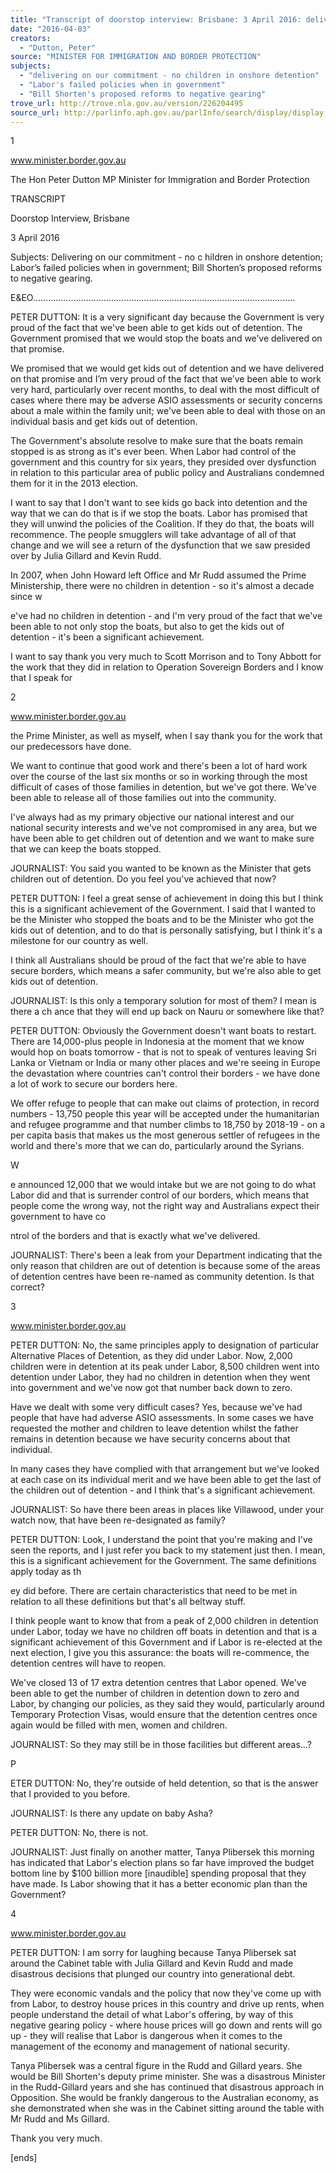 ```yaml
---
title: "Transcript of doorstop interview: Brisbane: 3 April 2016: delivering on our commitment - no children in onshore detention; Labor's failed policies when in government; Bill Shorten's proposed reforms to negative gearing"
date: "2016-04-03"
creators:
  - "Dutton, Peter"
source: "MINISTER FOR IMMIGRATION AND BORDER PROTECTION"
subjects:
  - "delivering on our commitment - no children in onshore detention"
  - "Labor's failed policies when in government"
  - "Bill Shorten's proposed reforms to negative gearing"
trove_url: http://trove.nla.gov.au/version/226204495
source_url: http://parlinfo.aph.gov.au/parlInfo/search/display/display.w3p;query=Id%3A%22media/pressrel/4476826%22
---
```


 1 

 www.minister.border.gov.au 

 

 

 The Hon Peter Dutton MP  Minister for Immigration and Border Protection   

 TRANSCRIPT   

 Doorstop Interview, Brisbane    

 3 April 2016 

 

 

 Subjects: Delivering on our commitment - no c hildren in onshore detention;  Labor’s failed policies when in government; Bill Shorten’s proposed reforms  to negative gearing.   

 E&EO…………………………………………………………………………………………..   

 PETER DUTTON: It is a very significant day because the Government is very proud  of the fact that we've been able to get kids out of detention. The Government  promised that we would stop the boats and we’ve delivered on that promise.    

 We promised that we would get kids out of detention and we have delivered on that  promise and I’m very proud of the fact that we’ve been able to work very hard,  particularly over recent months, to deal with the most difficult of cases where there  may be adverse ASIO assessments or security concerns about a male within the  family unit; we've been able to deal with those on an individual basis and get kids out  of detention.    

 The Government's absolute resolve to make sure that the boats remain stopped is  as strong as it's ever been. When Labor had control of the government and this  country for six years, they presided over dysfunction in relation to this particular area  of public policy and Australians condemned them for it in the 2013 election.    

 I want to say that I don't want to see kids go back into detention and the way that we  can do that is if we stop the boats. Labor has promised that they will unwind the  policies of the Coalition. If they do that, the boats will recommence. The people  smugglers will take advantage of all of that change and we will see a return of the  dysfunction that we saw presided over by Julia Gillard and Kevin Rudd.    

 In 2007, when John Howard left Office and Mr Rudd assumed the Prime  Ministership, there were no children in detention - so it's almost a decade since  w 

 e've had no children in detention - and I'm very proud of the fact that we've been  able to not only stop the boats, but also to get the kids out of detention - it's been a  significant achievement.    

 I want to say thank you very much to Scott Morrison and to Tony Abbott for the work  that they did in relation to Operation Sovereign Borders and I know that I speak for 

 2 

 www.minister.border.gov.au 

 the Prime Minister, as well as myself, when I say thank you for the work that our  predecessors have done.    

 We want to continue that good work and there's been a lot of hard work over the  course of the last six months or so in working through the most difficult of cases of  those families in detention, but we've got there. We've been able to release all of  those families out into the community.   

 I've always had as my primary objective our national interest and our national  security interests and we've not compromised in any area, but we have been able to  get children out of detention and we want to make sure that we can keep the boats  stopped.   

 JOURNALIST: You said you wanted  to be known as the Minister that gets children  out of detention. Do you feel you've achieved that now?   

 PETER DUTTON: I feel a great sense of achievement in doing this but I think this is  a significant achievement of the Government. I said that I wanted to be the Minister  who stopped the boats and to be the Minister who got the kids out of detention, and  to do that is personally satisfying, but I think it's a milestone for our country as well.    

 I think all Australians should be proud of the fact that we're able to have secure  borders, which means a safer community, but we're also able to get kids out of  detention.   

 JOURNALIST: Is this only a temporary solution for most of them? I mean is there a  ch  ance that they will end up back on Nauru or somewhere like that?   

 PETER DUTTON: Obviously the Government doesn't want boats to restart. There  are 14,000-plus people in Indonesia at the moment that we know would hop on  boats tomorrow - that is not to speak of ventures leaving Sri Lanka or Vietnam or  India or many other places and we're seeing in Europe the devastation where  countries can't control their borders - we have done a lot of work to secure our  borders here.    

 We offer refuge to people that can make out claims of protection, in record numbers  - 13,750 people this year will be accepted under the humanitarian and refugee  programme and that number climbs to 18,750 by 2018-19 - on a per capita basis  that makes us the most generous settler of refugees in the world and there's more  that we can do, particularly around the Syrians.    

 W



 e announced 12,000 that we would intake but we are not going to do what Labor  did and that is surrender control of our borders, which means that people come the  wrong way, not the right way and Australians expect their government to have  co

  ntrol of the borders and that is exactly what we've delivered.   

 JOURNALIST: There's been a leak from your Department indicating that the only  reason that children are out of detention is because some of the areas of detention  centres have been re-named as community detention. Is that correct?   

 3 

 www.minister.border.gov.au 

 PETER DUTTON: No, the same principles apply to designation of particular  Alternative Places of Detention, as they did under Labor. Now, 2,000 children were  in detention at its peak under Labor, 8,500 children went into detention under Labor,  they had no children in detention when they went into government and we've now  got that number back down to zero.   

 Have we dealt with some very difficult cases? Yes, because we've had people that  have had adverse ASIO assessments. In some cases we have requested the mother  and children to leave detention whilst the father remains in detention because we  have security concerns about that individual.    

 In many cases they have complied with that arrangement but we've looked at each  case on its individual merit and we have been able to get the last of the children out  of detention - and I think that's a significant achievement.   

 JOURNALIST: So have there been areas in places like Villawood, under your watch  now, that have been re-designated as family?   

 PETER DUTTON: Look, I understand the point that you're making and I've seen the  reports, and I just refer you back to my statement just then. I mean, this is a  significant achievement for the Government. The same definitions apply today as  th

  ey did before. There are certain characteristics that need to be met in relation to all  these definitions but that's all beltway stuff.   

 I think people want to know that from a peak of 2,000 children in detention under  Labor, today we have no children off boats in detention and that is a significant  achievement of this Government and if Labor is re-elected at the next election, I give  you this assurance: the boats will re-commence, the detention centres will have to  reopen.   

 We've closed 13 of 17 extra detention centres that Labor opened. We've been able  to get the number of children in detention down to zero and Labor, by changing our  policies, as they said they would, particularly around Temporary Protection Visas,  would ensure that the detention centres once again would be filled with men, women  and children.   

 JOURNALIST: So they may still be in those facilities but different areas…?   

 P



 ETER DUTTON: No, they're outside of held detention, so that is the answer that I  provided to you before.   

 JOURNALIST: Is there any update on baby Asha?   

 PETER DUTTON: No, there is not.   

 JOURNALIST: Just finally on another matter, Tanya Plibersek this morning has  indicated that Labor's election plans so far have improved the budget bottom line by  $100 billion more [inaudible] spending proposal that they have made. Is Labor  showing that it has a better economic plan than the Government?   

 4 

 www.minister.border.gov.au 

 PETER DUTTON: I am sorry for laughing because Tanya Plibersek sat around the  Cabinet table with Julia Gillard and Kevin Rudd and made disastrous decisions that  plunged our country into generational debt.    

 They were economic vandals and the policy that now they've come up with from  Labor, to destroy house prices in this country and drive up rents, when people  understand the detail of what Labor's offering, by way of this negative gearing policy  - where house prices will go down and rents will go up - they will realise that Labor  is dangerous when it comes to the management of the economy and management of  national security.   

 Tanya Plibersek was a central figure in the Rudd and Gillard years. She would be Bill  Shorten's deputy prime minister. She was a disastrous Minister in the Rudd-Gillard  years and she has continued that disastrous approach in Opposition. She would be  frankly dangerous to the Australian economy, as she demonstrated when she was in  the Cabinet sitting around the table with Mr Rudd and Ms Gillard.   

 Thank you very much.   

 [ends] 


